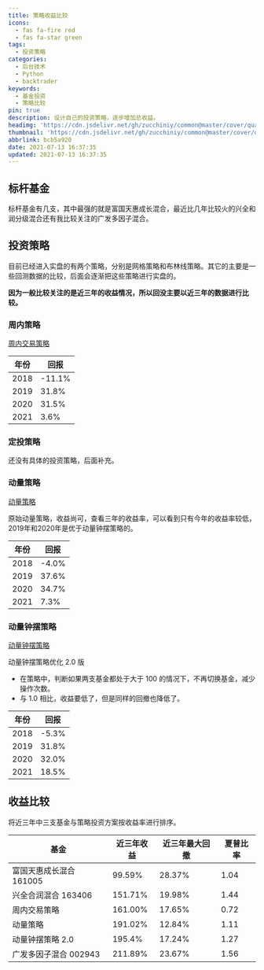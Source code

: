 ```yaml
---
title: 策略收益比较
icons:
  - fas fa-fire red
  - fas fa-star green
tags:
  - 投资策略
categories:
  - 后台技术
  - Python
  - backtrader
keywords:
  - 基金投资
  - 策略比较
pin: true
description: 设计自己的投资策略，逐步增加总收益。
headimg: 'https://cdn.jsdelivr.net/gh/zucchiniy/common@master/cover/quant.jpg'
thumbnail: 'https://cdn.jsdelivr.net/gh/zucchiniy/common@master/cover/quant.jpg'
abbrlink: bcb5a920
date: 2021-07-13 16:37:35
updated: 2021-07-13 16:37:35
---
```


## 标杆基金

标杆基金有几支，其中最强的就是富国天惠成长混合，最近比几年比较火的兴全和润分级混合还有我比较关注的广发多因子混合。

## 投资策略

目前已经进入实盘的有两个策略，分别是网格策略和布林线策略。其它的主要是一些回测数据的比较，后面会逐渐把这些策略进行实盘的。

**因为一般比较关注的是近三年的收益情况，所以回没主要以近三年的数据进行比较。**

### 周内策略

[周内交易策略](https://www.zucchiniy.cn/posts/6501720c.html)

| 年份 | 回报   |
|------|--------|
| 2018 | -11.1% |
| 2019 | 31.8%  |
| 2020 | 31.5%  |
| 2021 | 3.6%   |

### 定投策略

还没有具体的投资策略，后面补充。

### 动量策略

[动量策略](https://www.zucchiniy.cn/posts/46291d8a.html)

原始动量策略，收益尚可，查看三年的收益率，可以看到只有今年的收益率较低，2019年和2020年是优于动量钟摆策略的。

| 年份 | 回报  |
|------|-------|
| 2018 | -4.0% |
| 2019 | 37.6% |
| 2020 | 34.7% |
| 2021 | 7.3%  |

### 动量钟摆策略

[动量钟摆策略](https://www.zucchiniy.cn/posts/46291d8a.html)

动量钟摆策略优化 2.0 版

- 在策略中，判断如果两支基金都处于大于 100 的情况下，不再切换基金，减少操作次数。
- 与 1.0 相比，收益要低了，但是同样的回撤也降低了。

| 年份 | 回报  |
|------|-------|
| 2018 | -5.3% |
| 2019 | 31.8% |
| 2020 | 32.0% |
| 2021 | 18.5% |

## 收益比较

将近三年中三支基金与策略投资方案按收益率进行排序。

| 基金                    | 近三年收益 | 近三年最大回撤 | 夏普比率 |
|-------------------------|------------|----------------|----------|
| 富国天惠成长混合 161005 | 99.59%     | 28.37%         | 1.04     |
| 兴全合润混合 163406     | 151.71%    | 19.98%         | 1.44     |
| 周内交易策略            | 161.00%    | 17.65%         | 0.72     |
| 动量策略                | 191.02%    | 12.84%         | 1.11     |
| 动量钟摆策略 2.0        | 195.4%     | 17.24%         | 1.27     |
| 广发多因子混合 002943   | 211.89%    | 23.67%         | 1.56     |

